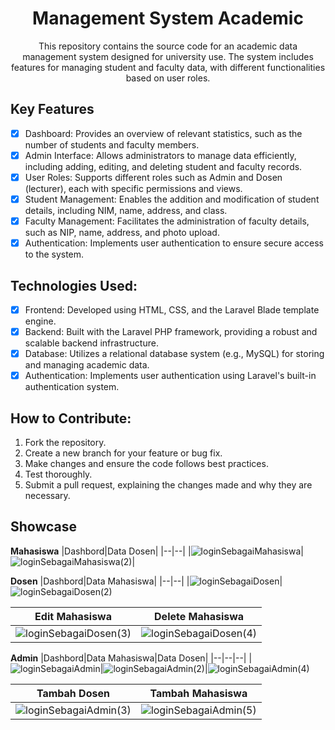 <h1 align="center">
  Management System Academic
</h1>
<p align="center">
  This repository contains the source code for an academic data management system designed for university use. The system includes features for managing student and faculty data, with different functionalities based on user roles. 
</p>

## Key Features
- [x] Dashboard: Provides an overview of relevant statistics, such as the number of students and faculty members.
- [x] Admin Interface: Allows administrators to manage data efficiently, including adding, editing, and deleting student and faculty records.
- [x] User Roles: Supports different roles such as Admin and Dosen (lecturer), each with specific permissions and views.
- [x] Student Management: Enables the addition and modification of student details, including NIM, name, address, and class.
- [x] Faculty Management: Facilitates the administration of faculty details, such as NIP, name, address, and photo upload.
- [x] Authentication: Implements user authentication to ensure secure access to the system.

## Technologies Used:
- [x] Frontend: Developed using HTML, CSS, and the Laravel Blade template engine.
- [x] Backend: Built with the Laravel PHP framework, providing a robust and scalable backend infrastructure.
- [x] Database: Utilizes a relational database system (e.g., MySQL) for storing and managing academic data.
- [x] Authentication: Implements user authentication using Laravel's built-in authentication system.

## How to Contribute:
1. Fork the repository.
2. Create a new branch for your feature or bug fix.
3. Make changes and ensure the code follows best practices.
4. Test thoroughly.
5. Submit a pull request, explaining the changes made and why they are necessary.

## Showcase
**Mahasiswa**
|Dashbord|Data Dosen|
|--|--|
|![loginSebagaiMahasiswa](https://github.com/aniindyta/Sistem-Manajemen-Akademik/assets/87638112/1addab3a-5a6e-4b08-bfc2-4687cba7a877)|![loginSebagaiMahasiswa(2)](https://github.com/aniindyta/Sistem-Manajemen-Akademik/assets/87638112/2b17d3ef-a4a3-4e13-b7e0-9948c83f2dfa)|

**Dosen**
|Dashbord|Data Mahasiswa|
|--|--|
|![loginSebagaiDosen](https://github.com/aniindyta/Sistem-Manajemen-Akademik/assets/87638112/799d452c-663d-48fb-b369-5315956ef59e)|![loginSebagaiDosen(2)](https://github.com/aniindyta/Sistem-Manajemen-Akademik/assets/87638112/b80775a9-3bf3-443a-bd1c-ba9c6478dea4)

|Edit Mahasiswa|Delete Mahasiswa|
|--|--|
|![loginSebagaiDosen(3)](https://github.com/aniindyta/Sistem-Manajemen-Akademik/assets/87638112/99bf2dc3-37ef-471b-a5e6-c305c0b07ea9)|![loginSebagaiDosen(4)](https://github.com/aniindyta/Sistem-Manajemen-Akademik/assets/87638112/db67b69e-6521-4312-b6d8-9caba059a91e)|

**Admin**
|Dashbord|Data Mahasiswa|Data Dosen|
|--|--|--|
|![loginSebagaiAdmin](https://github.com/aniindyta/Sistem-Manajemen-Akademik/assets/87638112/bdb49327-dfa5-4aac-a000-4e39d16b37f2)|![loginSebagaiAdmin(2)](https://github.com/aniindyta/Sistem-Manajemen-Akademik/assets/87638112/297ae654-9331-482d-8278-9984de06b429)|![loginSebagaiAdmin(4)](https://github.com/aniindyta/Sistem-Manajemen-Akademik/assets/87638112/d5d8c572-d289-4a30-935e-35424ee0e62c)

|Tambah Dosen|Tambah Mahasiswa|
|--|--|
|![loginSebagaiAdmin(3)](https://github.com/aniindyta/Sistem-Manajemen-Akademik/assets/87638112/3b87142b-5ee8-4d46-9259-542d351b6427)|![loginSebagaiAdmin(5)](https://github.com/aniindyta/Sistem-Manajemen-Akademik/assets/87638112/fed1adb8-14e7-4348-a4fe-4049f46edde4)
